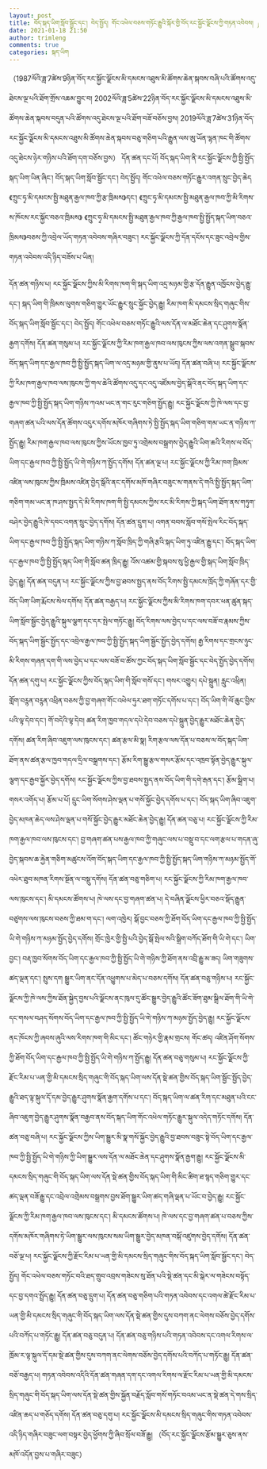 ```yaml
---
layout: post
title: བོད་སྐད་ཡིག་སློབ་སྦྱོང་དང་། བེད་སྤྱོད། གོང་འཕེལ་བཅས་གཏོང་རྒྱུའི་སྐོར་གྱི་བོད་རང་སྐྱོང་ལྗོངས་ཀྱི་གཏན་འབེབས། ༼འཕར་བཅོས་གསར་བ།༽
date: 2021-01-18 21:50
author: trimleng
comments: true
categories: སྐད་ཡིག
---
```

（1987ལོའི་ཟླ་7ཚེས་9ཉིན་བོད་རང་སྐྱོང་ལྗོངས་མི་དམངས་འཐུས་མི་ཚོགས་ཆེན་སྐབས་བཞི་པའི་ཚོགས་འདུ་ཐེངས་ལྔ་པའི་ཐོག་གྲོས་འཆམ་བྱུང་བ། 2002ལོའི་ཟླ་5ཚེས་22ཉིན་བོད་རང་སྐྱོང་ལྗོངས་མི་དམངས་འཐུས་མི་ཚོགས་ཆེན་སྐབས་བདུན་པའི་ཚོགས་འདུ་ཐེངས་ལྔ་པའི་ཐོག་བཟོ་བཅོས་བྱས། 2019ལོའི་ཟླ་7ཚེས་31ཉིན་བོད་རང་སྐྱོང་ལྗོངས་མི་དམངས་འཐུས་མི་ཚོགས་ཆེན་སྐབས་བཅུ་གཅིག་པའི་རྒྱུན་ལས་ཨུ་ཡོན་ལྷན་ཁང་གི་ཚོགས་འདུ་ཐེངས་ཉེར་གཉིས་པའི་ཐོག་དག་བཅོས་བྱས）
དོན་ཚན་དང་པོ། བོད་སྐད་ཡིག་ནི་རང་སྐྱོང་ལྗོངས་ཀྱི་སྤྱི་སྤྱོད་སྐད་ཡིག་ཡིན་ཞིང་། བོད་སྐད་ཡིག་སློབ་སྦྱོང་དང་། བེད་སྤྱོད། གོང་འཕེལ་བཅས་གཏོང་རྒྱུར་འགན་སྲུང་བྱེད་ཆེད《ཀྲུང་ཧྭ་མི་དམངས་སྤྱི་མཐུན་རྒྱལ་ཁབ་ཀྱི་རྩ་ཁྲིམས》དང་། 《ཀྲུང་ཧྭ་མི་དམངས་སྤྱི་མཐུན་རྒྱལ་ཁབ་ཀྱི་མི་རིགས་ས་ཁོངས་རང་སྐྱོང་བཅའ་ཁྲིམས》 《ཀྲུང་ཧྭ་མི་དམངས་སྤྱི་མཐུན་རྒྱལ་ཁབ་ཀྱི་རྒྱལ་ཁབ་སྤྱི་སྤྱོད་སྐད་ཡིག་བཅའ་ཁྲིམས》བཅས་ཀྱི་འབྲེལ་ཡོད་གཏན་འབེབས་གཞིར་བཟུང་། རང་སྐྱོང་ལྗོངས་ཀྱི་དོན་དངོས་དང་ཟུང་འབྲེལ་གྱིས་གཏན་འབེབས་འདི་ཉིད་བཟོས་པ་ཡིན།

<!--more-->
དོན་ཚན་གཉིས་པ། རང་སྐྱོང་ལྗོངས་ཀྱིས་མི་རིགས་ཁག་གི་སྐད་ཡིག་འདྲ་མཉམ་གྱི་རྩ་དོན་རྒྱུན་འཁྱོངས་བྱེད་རྒྱུ་དང་། སྐད་ཡིག་གི་ཁྲིམས་ལུགས་གཅིག་གྱུར་ཡོང་རྒྱུར་སྲུང་སྐྱོང་བྱེད་རྒྱུ།
རིམ་ཁག་མི་དམངས་སྲིད་གཞུང་གིས་བོད་སྐད་ཡིག་སློབ་སྦྱོང་དང་། བེད་སྤྱོད། གོང་འཕེལ་བཅས་གཏོང་རྒྱུའི་ལས་དོན་ལ་མཐོང་ཆེན་དང་ཤུགས་སྣོན་རྒྱག་དགོས།
དོན་ཚན་གསུམ་པ། རང་སྐྱོང་ལྗོངས་ཀྱི་རིམ་ཁག་རྒྱལ་ཁབ་ལས་ཁུངས་ཀྱིས་ལས་འགན་སྒྲུབ་སྐབས་བོད་སྐད་ཡིག་དང་རྒྱལ་ཁབ་ཀྱི་སྤྱི་སྤྱོད་སྐད་ཡིག་ལ་འདྲ་མཉམ་གྱི་ནུས་པ་ཡོད།
དོན་ཚན་བཞི་པ། རང་སྐྱོང་ལྗོངས་ཀྱི་རིམ་ཁག་རྒྱལ་ཁབ་ལས་ཁུངས་ཀྱི་གལ་ཆེའི་ཚོགས་འདུ་དང་འདུ་འཛོམས་བྱེད་སྒོའི་ནང་བོད་སྐད་ཡིག་དང་རྒྱལ་ཁབ་ཀྱི་སྤྱི་སྤྱོད་སྐད་ཡིག་གཉིས་ཀའམ་ཡང་ན་གང་རུང་གཅིག་སྤྱོད་རྒྱུ།
རང་སྐྱོང་ལྗོངས་ཀྱི་ཁེ་ལས་དང་བྱ་གཞག་ཚན་པའི་ལས་དོན་ཚོགས་འདུར་དགོས་མཁོར་གཞིགས་ཏེ་སྤྱི་སྤྱོད་སྐད་ཡིག་གཅིག་གམ་ཡང་ན་གཉིས་ཀ་སྤྱོད་རྒྱུ།
རིམ་ཁག་རྒྱལ་ཁབ་ལས་ཁུངས་ཀྱིས་ཡོངས་ཁྱབ་ཏུ་འགྲེམས་བསྒྲགས་བྱེད་རྒྱུའི་ཡིག་ཆའི་རིགས་ལ་བོད་ཡིག་དང་རྒྱལ་ཁབ་ཀྱི་སྤྱི་སྤྱོད་ཡི་གེ་གཉིས་ཀ་སྤྱོད་དགོས།
དོན་ཚན་ལྔ་པ། རང་སྐྱོང་ལྗོངས་ཀྱི་རིམ་ཁག་ཁྲིམས་འཛིན་ལས་ཁུངས་ཀྱིས་ཁྲིམས་འཛིན་བྱེད་སྒོའི་ནང་དགོས་མཁོ་གཞིར་བཟུང་ས་གནས་དེ་གའི་སྤྱི་སྤྱོད་སྐད་ཡིག་གཅིག་གམ་ཡང་ན་ཁ་ཤས་སྤྱད་དེ་མི་རིགས་ཁག་གི་སྤྱི་དམངས་ཀྱིས་རང་མི་རིགས་ཀྱི་སྐད་ཡིག་ཐོག་ནས་གཏུག་བཤེར་བྱེད་རྒྱུའི་ཁེ་དབང་འགན་སྲུང་བྱེད་དགོས།
དོན་ཚན་དྲུག་པ། འགན་བབས་སློབ་གསོ་སྤེལ་རིང་བོད་སྐད་ཡིག་དང་རྒྱལ་ཁབ་ཀྱི་སྤྱི་སྤྱོད་སྐད་ཡིག་གཉིས་ཀ་སློབ་ཁྲིད་ཀྱི་གཞི་རྩའི་སྐད་ཡིག་ཏུ་འཛིན་རྒྱུ་དང་། བོད་སྐད་ཡིག་དང་རྒྱལ་ཁབ་ཀྱི་སྤྱི་སྤྱོད་སྐད་ཡིག་གི་སློབ་ཚན་ཁྲིད་རྒྱུ། འོས་འཚམ་གྱི་སྐབས་སུ་ཕྱི་རྒྱལ་གྱི་སྐད་ཡིག་སློབ་ཁྲིད་བྱེད་རྒྱུ།
དོན་ཚན་བདུན་པ། རང་སྐྱོང་ལྗོངས་ཀྱིས་བྱ་ཐབས་སྤྱད་ནས་བོད་རིགས་སྤྱི་དམངས་ཁྲོད་ཀྱི་གཞོན་དར་གྱི་བོད་ཡིག་ཡིག་རྨོངས་སེལ་དགོས།
དོན་ཚན་བརྒྱད་པ། རང་སྐྱོང་ལྗོངས་ཀྱིས་མི་རིགས་ཁག་དབར་ཕན་ཚུན་སྐད་ཡིག་སློབ་སྦྱོང་བྱེད་རྒྱུའི་སྐུལ་ལྕག་དང་དར་སྤེལ་གཏོང་རྒྱུ།
བོད་རིགས་ལས་བྱེད་པ་དང་ལས་བཟོ་བ་རྣམས་ཀྱིས་བོད་སྐད་ཡིག་སྦྱོང་སྤྱོད་དང་འབྲེལ་རྒྱལ་ཁབ་ཀྱི་སྤྱི་སྤྱོད་སྐད་ཡིག་སྦྱོང་སྤྱོད་བྱེད་དགོས། རྒྱ་རིགས་དང་གྲངས་ཉུང་མི་རིགས་གཞན་དག་གི་ལས་བྱེད་པ་དང་ལས་བཟོ་བ་ཚོས་ཀྱང་བོད་སྐད་ཡིག་སློབ་སྦྱོང་དང་བེད་སྤྱོད་བྱེད་དགོས།
དོན་ཚན་དགུ་པ། རང་སྐྱོང་ལྗོངས་ཀྱིས་བོད་སྐད་ཡིག་གི་སློབ་གསོ་དང་། གསར་འགྱུར། དཔེ་སྐྲུན། རླུང་འཕྲིན། གློག་བཪྙན་བཪྙན་འཕྲིན་བཅས་ཀྱི་བྱ་གཞག་གོང་འཕེལ་ཧུར་ཐག་གཏོང་དགོས་པ་དང་། བོད་ཡིག་གི་ལོ་ཆུང་བྱིས་པའི་ལྟ་དེབ་དང་། གོ་བདེའི་ལྟ་དེབ། ཚན་རིག་ཁྱབ་གདལ་དཔེ་དེབ་བཅས་དཔེ་སྐྲུན་བྱེད་རྒྱུར་མཐོང་ཆེན་བྱེད་དགོས།
ཚན་རིག་ཞིབ་འཇུག་ལས་ཁུངས་དང་། ཚན་རྩལ་མི་སྣ། རིག་རྩལ་ལས་དོན་པ་བཅས་ལ་བོད་སྐད་ཡིག་ཐོག་ནས་ཚན་རྩལ་ཁྱབ་གདལ་དྲིལ་བསྒྲགས་དང་། རྩོམ་རིག་སྒྱུ་རྩལ་གསར་རྩོམ་དང་འཁྲབ་སྟོན་བྱེད་རྒྱུར་སྐུལ་ལྕག་དང་རྒྱབ་སྐྱོར་བྱེད་དགོས།
རང་སྐྱོང་ལྗོངས་ཀྱིས་བྱ་ཐབས་སྤྱད་ནས་བོད་ཡིག་གི་དགེ་རྒན་དང་། རྩོམ་སྒྲིག་པ། གསར་འགོད་པ། རྩོམ་པ་པོ། དྲུང་ཡིག་སོགས་ཤེས་ལྡན་པ་གསོ་སྐྱོང་བྱེད་དགོས་པ་དང་། བོད་སྐད་ཡིག་ཞིབ་འཇུག་བྱེད་མཁན་ཆེད་ལས་ཤེས་ལྡན་པ་གསོ་སྐྱོང་བྱེད་རྒྱུར་མཐོང་ཆེན་བྱེད་རྒྱུ།
དོན་ཚན་བཅུ་པ། རང་སྐྱོང་ལྗོངས་ཀྱི་རིམ་ཁག་རྒྱལ་ཁབ་ལས་ཁུངས་དང་། བྱ་གཞག་ཚན་པས་རྒྱལ་ཁབ་ཀྱི་གཞུང་ལས་པ་བསྡུ་བ་དང་ལག་རྩལ་པ་གདན་ཞུ་བྱེད་སྐབས་ཆ་རྐྱེན་གཅིག་མཚུངས་འོག་བོད་སྐད་ཡིག་དང་རྒྱལ་ཁབ་ཀྱི་སྤྱི་སྤྱོད་སྐད་ཡིག་གཉིས་ཀ་མཉམ་སྤྱོད་གོ་འཕེར་ཐུབ་མཁན་རིགས་སྔོན་ལ་བསྡུ་དགོས།
དོན་ཚན་བཅུ་གཅིག་པ། རང་སྐྱོང་ལྗོངས་ཀྱི་རིམ་ཁག་རྒྱལ་ཁབ་ལས་ཁུངས་དང་། མི་དམངས་ཚོགས་པ། ཁེ་ལས་དང་བྱ་གཞག་ཚན་པ། དེ་བཞིན་ལྗོངས་ཕྱིར་བཅའ་སྡོད་རྒྱུན་བཙུགས་ལས་ཁུངས་བཅས་ཀྱི་ཐམ་ག་དང་། ལག་འཁྱེར། སྒོ་བྱང་བཅས་ཀྱི་ཐོག་བོད་ཡིག་དང་རྒྱལ་ཁབ་ཀྱི་སྤྱི་སྤྱོད་ཡི་གེ་གཉིས་ཀ་མཉམ་སྤྱོད་བྱེད་དགོས།
གྲོང་ཁྱེར་གྱི་སྤྱི་པའི་བྱེད་སྒོ་སྤེལ་སའི་སྒྲིག་བཀོད་ཐོག་གི་ཡི་གེ་དང་། ཡིག་བྱང་། བརྡ་ཁྱབ་སོགས་བོད་ཡིག་དང་རྒྱལ་ཁབ་ཀྱི་སྤྱི་སྤྱོད་ཡི་གེ་གཉིས་ཀྱི་ཐོག་ནས་འབྲི་རྒྱུ་མ་ཟད། ཡིག་གཟུགས་ཚད་ལྡན་དང་། སྤུས་དག སྒྱུར་ཡིག་ནང་དོན་འཕྱུགས་པ་མེད་པ་བཅས་དགོས།
དོན་ཚན་བཅུ་གཉིས་པ། རང་སྐྱོང་ལྗོངས་ཀྱི་ཁེ་ལས་ཀྱིས་ཐོན་སྐྱེད་བྱས་པའི་ལྗོངས་ནང་ཁུལ་དུ་ཚོང་སྒྱུར་བྱེད་རྒྱུའི་ཚོང་ཟོག་ཐུམ་སྒྲིལ་ཐོག་གི་ཡི་གེ་དང་གསལ་བཤད་སོགས་བོད་ཡིག་དང་རྒྱལ་ཁབ་ཀྱི་སྤྱི་སྤྱོད་ཡི་གེ་གཉིས་ཀ་མཉམ་སྤྱོད་བྱེད་རྒྱུ།
རང་སྐྱོང་ལྗོངས་ནང་ཁོངས་ཀྱི་ཞབས་ཞུའི་ལས་རིགས་ཁག་གི་མིང་དང་། ཚོང་གཉེར་གྱི་རྣམ་གྲངས། གོང་ཚད། འཛིན་ཤོག་སོགས་ཀྱི་ཐོག་བོད་ཡིག་དང་རྒྱལ་ཁབ་ཀྱི་སྤྱི་སྤྱོད་ཡི་གེ་གཉིས་ཀ་སྤྱོད་རྒྱུ།
དོན་ཚན་བཅུ་གསུམ་པ། རང་སྐྱོང་ལྗོངས་ཀྱི་རྫོང་རིམ་པ་ཡན་གྱི་མི་དམངས་སྲིད་གཞུང་གི་བོད་སྐད་ཡིག་ལས་དོན་སྡེ་ཚན་གྱིས་བོད་སྐད་ཡིག་སྦྱོང་སྤྱོད་བྱེད་རྒྱུའི་ཐད་ལྟ་སྐུལ་དོ་དམ་བྱེད་རྒྱུར་ཤུགས་སྣོན་རྒྱག་དགོས་པ་དང་། བོད་སྐད་ཡིག་ལ་ཚན་རིག་དང་མཐུན་པའི་ངང་ཞིབ་འཇུག་བྱེད་རྒྱུར་ཤུགས་སྣོན་བརྒྱབ་ནས་བོད་སྐད་ཡིག་གོང་འཕེལ་གཏོང་རྒྱུར་སྐུལ་འདེད་གཏོང་དགོས།
དོན་ཚན་བཅུ་བཞི་པ། རང་སྐྱོང་ལྗོངས་ཀྱིས་ཡིག་སྒྱུར་མི་སྣ་གསོ་སྐྱོང་བྱེད་རྒྱུའི་བྱ་ཐབས་བཟུང་སྟེ་བོད་ཡིག་དང་རྒྱལ་ཁབ་ཀྱི་སྤྱི་སྤྱོད་ཡི་གེ་གཉིས་ཀྱི་ཡིག་སྒྱུར་ལས་དོན་ལ་མཐོང་ཆེན་དང་ཤུགས་སྣོན་རྒྱག་རྒྱུ།
རང་སྐྱོང་ལྗོངས་མི་དམངས་སྲིད་གཞུང་གི་བོད་སྐད་ཡིག་ལས་དོན་སྡེ་ཚན་གྱིས་བོད་སྐད་ཡིག་གི་མིང་ཚིག་ཐ་སྙད་གཅིག་གྱུར་དང་ཚད་ལྡན་བཟོ་རྒྱུ་དང་འབྲེལ་འགྲེམས་བསྒྲགས་བྱས་ཐོག་སྒྱུར་ཡིག་ཚད་གཞི་ལྡན་པ་ཡོང་བ་བྱེད་རྒྱུ།
རང་སྐྱོང་ལྗོངས་ཀྱི་རིམ་ཁག་རྒྱལ་ཁབ་ལས་ཁུངས་དང་། མི་དམངས་ཚོགས་པ། ཁེ་ལས་དང་བྱ་གཞག་ཚན་པ་བཅས་ཀྱིས་དགོས་མཁོར་གཞིགས་ཏེ་ཡིག་སྒྱུར་ལས་ཁུངས་སམ་ཡིག་སྒྱུར་བྱེད་མཁན་བསྐོ་འཛུགས་བྱེད་དགོས།
དོན་ཚན་བཅོ་ལྔ་པ། རང་སྐྱོང་ལྗོངས་ཀྱི་རྫོང་རིམ་པ་ཡན་གྱི་མི་དམངས་སྲིད་གཞུང་གིས་བོད་སྐད་ཡིག་སློབ་སྦྱོང་དང་། བེད་སྤྱོད། གོང་འཕེལ་བཅས་གཏོང་བའི་ཐད་གྲུབ་འབྲས་གཟེངས་སུ་ཐོན་པའི་སྡེ་ཚན་དང་མི་སྒེར་ལ་གཟེངས་བསྟོད་དང་བྱ་དགའ་སྤྲོད་རྒྱུ།
དོན་ཚན་བཅུ་དྲུག་པ། དོན་ཚན་བཅུ་གཅིག་པའི་གཏན་འབེབས་དང་འགལ་ཚེ་རྫོང་རིམ་པ་ཡན་གྱི་མི་དམངས་སྲིད་གཞུང་གི་བོད་སྐད་ཡིག་ལས་དོན་སྡེ་ཚན་གྱིས་དུས་བཀག་ནང་ལེགས་བཅོས་བྱེད་དགོས་པའི་བཀོད་པ་གཏོང་རྒྱུ།
དོན་ཚན་བཅུ་བདུན་པ། དོན་ཚན་བཅུ་གཉིས་པའི་གཏན་འབེབས་དང་འགལ་རིགས་ལ་ཁྲོམ་ར་ལྟ་སྐུལ་དོ་དམ་སྡེ་ཚན་གྱིས་དུས་བཀག་ནང་ལེགས་བཅོས་བྱེད་དགོས་པའི་བཀོད་པ་གཏོང་རྒྱུ།
དོན་ཚན་བཅོ་བརྒྱད་པ། གཏན་འབེབས་འདིའི་དོན་ཚན་གཞན་དག་དང་འགལ་རིགས་ལ་རྫོང་རིམ་པ་ཡན་གྱི་མི་དམངས་སྲིད་གཞུང་གི་བོད་སྐད་ཡིག་ལས་དོན་སྡེ་ཚན་གྱིས་སྐྱོན་བརྗོད་སློབ་གསོ་གཏོང་བའམ་ཡང་ན་སྡེ་ཚན་དེ་གས་སྲིད་འཛིན་ཆད་པ་གཅོད་དགོས།
དོན་ཚན་བཅུ་དགུ་པ། རང་སྐྱོང་ལྗོངས་མི་དམངས་སྲིད་གཞུང་གིས་གཏན་འབེབས་འདི་ཉིད་གཞིར་བཟུང་ལག་བསྟར་བྱེད་ཕྱོགས་ཀྱི་ཞིབ་སྲོལ་བཟོ་རྒྱུ།
（བོད་རང་སྐྱོང་ལྗོངས་རྩོམ་སྒྱུར་ཅུས་ནས་མཁོ་འདོན་བྱས་པ་གཞིར་བཟུང）
